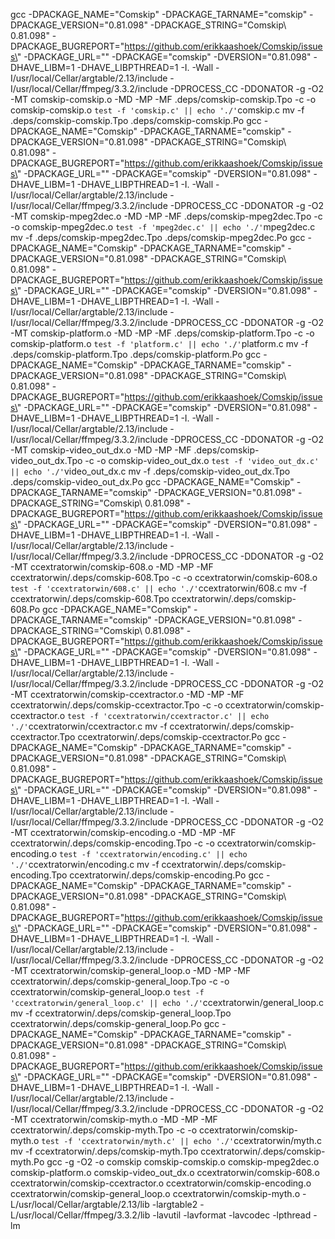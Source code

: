 gcc -DPACKAGE_NAME=\"Comskip\" -DPACKAGE_TARNAME=\"comskip\" -DPACKAGE_VERSION=\"0.81.098\" -DPACKAGE_STRING=\"Comskip\ 0.81.098\" -DPACKAGE_BUGREPORT=\"https://github.com/erikkaashoek/Comskip/issues\" -DPACKAGE_URL=\"\" -DPACKAGE=\"comskip\" -DVERSION=\"0.81.098\" -DHAVE_LIBM=1 -DHAVE_LIBPTHREAD=1 -I.  -Wall -I/usr/local/Cellar/argtable/2.13/include -I/usr/local/Cellar/ffmpeg/3.3.2/include -DPROCESS_CC -DDONATOR  -g -O2  -MT comskip-comskip.o -MD -MP -MF .deps/comskip-comskip.Tpo -c -o comskip-comskip.o `test -f 'comskip.c' || echo './'`comskip.c
mv -f .deps/comskip-comskip.Tpo .deps/comskip-comskip.Po
gcc -DPACKAGE_NAME=\"Comskip\" -DPACKAGE_TARNAME=\"comskip\" -DPACKAGE_VERSION=\"0.81.098\" -DPACKAGE_STRING=\"Comskip\ 0.81.098\" -DPACKAGE_BUGREPORT=\"https://github.com/erikkaashoek/Comskip/issues\" -DPACKAGE_URL=\"\" -DPACKAGE=\"comskip\" -DVERSION=\"0.81.098\" -DHAVE_LIBM=1 -DHAVE_LIBPTHREAD=1 -I.  -Wall -I/usr/local/Cellar/argtable/2.13/include -I/usr/local/Cellar/ffmpeg/3.3.2/include -DPROCESS_CC -DDONATOR  -g -O2  -MT comskip-mpeg2dec.o -MD -MP -MF .deps/comskip-mpeg2dec.Tpo -c -o comskip-mpeg2dec.o `test -f 'mpeg2dec.c' || echo './'`mpeg2dec.c
mv -f .deps/comskip-mpeg2dec.Tpo .deps/comskip-mpeg2dec.Po
gcc -DPACKAGE_NAME=\"Comskip\" -DPACKAGE_TARNAME=\"comskip\" -DPACKAGE_VERSION=\"0.81.098\" -DPACKAGE_STRING=\"Comskip\ 0.81.098\" -DPACKAGE_BUGREPORT=\"https://github.com/erikkaashoek/Comskip/issues\" -DPACKAGE_URL=\"\" -DPACKAGE=\"comskip\" -DVERSION=\"0.81.098\" -DHAVE_LIBM=1 -DHAVE_LIBPTHREAD=1 -I.  -Wall -I/usr/local/Cellar/argtable/2.13/include -I/usr/local/Cellar/ffmpeg/3.3.2/include -DPROCESS_CC -DDONATOR  -g -O2  -MT comskip-platform.o -MD -MP -MF .deps/comskip-platform.Tpo -c -o comskip-platform.o `test -f 'platform.c' || echo './'`platform.c
mv -f .deps/comskip-platform.Tpo .deps/comskip-platform.Po
gcc -DPACKAGE_NAME=\"Comskip\" -DPACKAGE_TARNAME=\"comskip\" -DPACKAGE_VERSION=\"0.81.098\" -DPACKAGE_STRING=\"Comskip\ 0.81.098\" -DPACKAGE_BUGREPORT=\"https://github.com/erikkaashoek/Comskip/issues\" -DPACKAGE_URL=\"\" -DPACKAGE=\"comskip\" -DVERSION=\"0.81.098\" -DHAVE_LIBM=1 -DHAVE_LIBPTHREAD=1 -I.  -Wall -I/usr/local/Cellar/argtable/2.13/include -I/usr/local/Cellar/ffmpeg/3.3.2/include -DPROCESS_CC -DDONATOR  -g -O2  -MT comskip-video_out_dx.o -MD -MP -MF .deps/comskip-video_out_dx.Tpo -c -o comskip-video_out_dx.o `test -f 'video_out_dx.c' || echo './'`video_out_dx.c
mv -f .deps/comskip-video_out_dx.Tpo .deps/comskip-video_out_dx.Po
gcc -DPACKAGE_NAME=\"Comskip\" -DPACKAGE_TARNAME=\"comskip\" -DPACKAGE_VERSION=\"0.81.098\" -DPACKAGE_STRING=\"Comskip\ 0.81.098\" -DPACKAGE_BUGREPORT=\"https://github.com/erikkaashoek/Comskip/issues\" -DPACKAGE_URL=\"\" -DPACKAGE=\"comskip\" -DVERSION=\"0.81.098\" -DHAVE_LIBM=1 -DHAVE_LIBPTHREAD=1 -I.  -Wall -I/usr/local/Cellar/argtable/2.13/include -I/usr/local/Cellar/ffmpeg/3.3.2/include -DPROCESS_CC -DDONATOR  -g -O2  -MT ccextratorwin/comskip-608.o -MD -MP -MF ccextratorwin/.deps/comskip-608.Tpo -c -o ccextratorwin/comskip-608.o `test -f 'ccextratorwin/608.c' || echo './'`ccextratorwin/608.c
mv -f ccextratorwin/.deps/comskip-608.Tpo ccextratorwin/.deps/comskip-608.Po
gcc -DPACKAGE_NAME=\"Comskip\" -DPACKAGE_TARNAME=\"comskip\" -DPACKAGE_VERSION=\"0.81.098\" -DPACKAGE_STRING=\"Comskip\ 0.81.098\" -DPACKAGE_BUGREPORT=\"https://github.com/erikkaashoek/Comskip/issues\" -DPACKAGE_URL=\"\" -DPACKAGE=\"comskip\" -DVERSION=\"0.81.098\" -DHAVE_LIBM=1 -DHAVE_LIBPTHREAD=1 -I.  -Wall -I/usr/local/Cellar/argtable/2.13/include -I/usr/local/Cellar/ffmpeg/3.3.2/include -DPROCESS_CC -DDONATOR  -g -O2  -MT ccextratorwin/comskip-ccextractor.o -MD -MP -MF ccextratorwin/.deps/comskip-ccextractor.Tpo -c -o ccextratorwin/comskip-ccextractor.o `test -f 'ccextratorwin/ccextractor.c' || echo './'`ccextratorwin/ccextractor.c
mv -f ccextratorwin/.deps/comskip-ccextractor.Tpo ccextratorwin/.deps/comskip-ccextractor.Po
gcc -DPACKAGE_NAME=\"Comskip\" -DPACKAGE_TARNAME=\"comskip\" -DPACKAGE_VERSION=\"0.81.098\" -DPACKAGE_STRING=\"Comskip\ 0.81.098\" -DPACKAGE_BUGREPORT=\"https://github.com/erikkaashoek/Comskip/issues\" -DPACKAGE_URL=\"\" -DPACKAGE=\"comskip\" -DVERSION=\"0.81.098\" -DHAVE_LIBM=1 -DHAVE_LIBPTHREAD=1 -I.  -Wall -I/usr/local/Cellar/argtable/2.13/include -I/usr/local/Cellar/ffmpeg/3.3.2/include -DPROCESS_CC -DDONATOR  -g -O2  -MT ccextratorwin/comskip-encoding.o -MD -MP -MF ccextratorwin/.deps/comskip-encoding.Tpo -c -o ccextratorwin/comskip-encoding.o `test -f 'ccextratorwin/encoding.c' || echo './'`ccextratorwin/encoding.c
mv -f ccextratorwin/.deps/comskip-encoding.Tpo ccextratorwin/.deps/comskip-encoding.Po
gcc -DPACKAGE_NAME=\"Comskip\" -DPACKAGE_TARNAME=\"comskip\" -DPACKAGE_VERSION=\"0.81.098\" -DPACKAGE_STRING=\"Comskip\ 0.81.098\" -DPACKAGE_BUGREPORT=\"https://github.com/erikkaashoek/Comskip/issues\" -DPACKAGE_URL=\"\" -DPACKAGE=\"comskip\" -DVERSION=\"0.81.098\" -DHAVE_LIBM=1 -DHAVE_LIBPTHREAD=1 -I.  -Wall -I/usr/local/Cellar/argtable/2.13/include -I/usr/local/Cellar/ffmpeg/3.3.2/include -DPROCESS_CC -DDONATOR  -g -O2  -MT ccextratorwin/comskip-general_loop.o -MD -MP -MF ccextratorwin/.deps/comskip-general_loop.Tpo -c -o ccextratorwin/comskip-general_loop.o `test -f 'ccextratorwin/general_loop.c' || echo './'`ccextratorwin/general_loop.c
mv -f ccextratorwin/.deps/comskip-general_loop.Tpo ccextratorwin/.deps/comskip-general_loop.Po
gcc -DPACKAGE_NAME=\"Comskip\" -DPACKAGE_TARNAME=\"comskip\" -DPACKAGE_VERSION=\"0.81.098\" -DPACKAGE_STRING=\"Comskip\ 0.81.098\" -DPACKAGE_BUGREPORT=\"https://github.com/erikkaashoek/Comskip/issues\" -DPACKAGE_URL=\"\" -DPACKAGE=\"comskip\" -DVERSION=\"0.81.098\" -DHAVE_LIBM=1 -DHAVE_LIBPTHREAD=1 -I.  -Wall -I/usr/local/Cellar/argtable/2.13/include -I/usr/local/Cellar/ffmpeg/3.3.2/include -DPROCESS_CC -DDONATOR  -g -O2  -MT ccextratorwin/comskip-myth.o -MD -MP -MF ccextratorwin/.deps/comskip-myth.Tpo -c -o ccextratorwin/comskip-myth.o `test -f 'ccextratorwin/myth.c' || echo './'`ccextratorwin/myth.c
mv -f ccextratorwin/.deps/comskip-myth.Tpo ccextratorwin/.deps/comskip-myth.Po
gcc -g -O2    -o comskip comskip-comskip.o comskip-mpeg2dec.o comskip-platform.o comskip-video_out_dx.o ccextratorwin/comskip-608.o ccextratorwin/comskip-ccextractor.o ccextratorwin/comskip-encoding.o ccextratorwin/comskip-general_loop.o ccextratorwin/comskip-myth.o -L/usr/local/Cellar/argtable/2.13/lib -largtable2 -L/usr/local/Cellar/ffmpeg/3.3.2/lib -lavutil -lavformat -lavcodec  -lpthread -lm 
